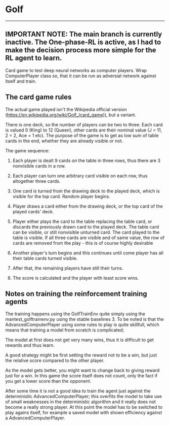 # Golf
--------------------------------------------------------------------------
IMPORTANT NOTE: The main branch is currently inactive. The One-phase-RL is
active, as I had to make the decision process more simple for the RL agent 
to learn.
--------------------------------------------------------------------------

Card game to test deep neural networks as computer players. Wrap ComputerPlayer class so, that it can be run as adversial network against itself and train.

## The card game rules

The actual game played isn't the Wikipedia official version (https://en.wikipedia.org/wiki/Golf_(card_game)), but a variant.

There is one deck, so the number of players can be two to three. Each card is valued 0 (King) to 12 (Queen), other cards are their nominal value (J = 11, 2 = 2, Ace = 1 etc). The purpose of the game is to get as low sum of table cards in the end, whether they are already visible or not.

The game sequence:

1. Each player is dealt 9 cards on the table in three rows, thus there are 3 nonvisible cards in a row.

2. Each player can turn one arbitrary card visible on each row, thus altogether three cards.

3. One card is turned from the drawing deck to the played deck, which is visible for the top card. Random player begins.

4. Player draws a card either from the drawing deck, or the top card of the played cards' deck.

5. Player either plays the card to the table replacing the table card, or discards the previously drawn card to the played deck. The table card can be visible, or still nonvisible unturned card. The card played to the table is visible. If all three cards are visible and of same value, the row of cards are removed from the play - this is of course highly desirable

5. Another player's turn begins and this continues until come player has all their table cards turned visible.

6. After that, the remaining players have still their turns.

7. The score is calculated and the player with least score wins.

## Notes on training the reinforcement training agents

The training happens using the GolfTrainEnv quite simply using the mantest_golftrainenv.py using the stable baselines 3.
To be noted is that the AdvancedComputerPlayer using some rules to play is quite skillfull, which means that training a model from scratch is complicated;

The model at first does not get very many wins, thus it is difficult to get rewards and thus learn.

A good strategy might be first setting the reward not to be a win, but just the relative score compared to the other player.

As the model gets better, you might want to change back to giving reward just for a win. In this game the score itself does not count, only the fact if you get a lower score than the opponent.

After some time it is not a good idea to train the agent just against the deterministic AdvancedComputerPlayer; this overfits the model to take use of small weaknesses in the deterministic algorithm and it really does not become a really strong player. At this point the model has to be switched to play agains itself, for example a saved model with shown efficiency against a AdvancedComputerPlayer.
